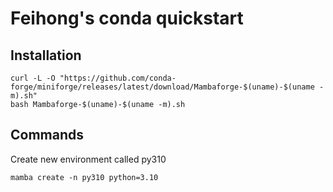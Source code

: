 # Feihong's conda quickstart

## Installation

    curl -L -O "https://github.com/conda-forge/miniforge/releases/latest/download/Mambaforge-$(uname)-$(uname -m).sh"
    bash Mambaforge-$(uname)-$(uname -m).sh
    
## Commands

Create new environment called py310

    mamba create -n py310 python=3.10
